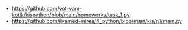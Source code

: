 - https://github.com/vot-vam-kotik/kispython/blob/main/homeworks/task_1.py
- https://github.com/ilyamed-mirea/4_python/blob/main/kis/n1/main.py
